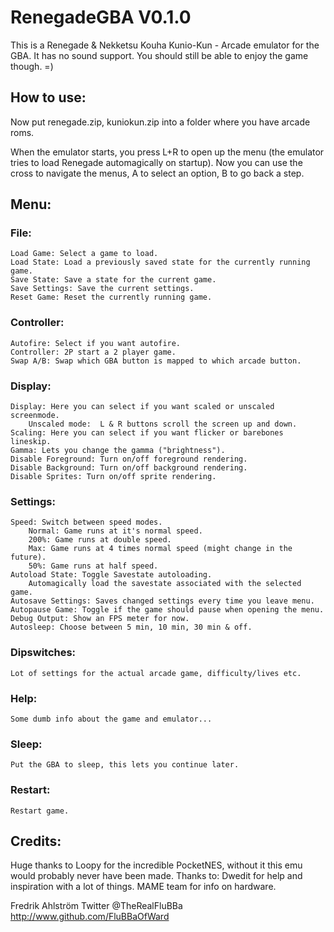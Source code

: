 # RenegadeGBA V0.1.0

This is a Renegade & Nekketsu Kouha Kunio-Kun - Arcade emulator for the GBA.
It has no sound support.
You should still be able to enjoy the game though. =)

## How to use:

Now put renegade.zip, kuniokun.zip into a folder where you have arcade roms.

When the emulator starts, you press L+R to open up the menu (the emulator tries
to load Renegade automagically on startup). Now you can use the cross to
navigate the menus, A to select an option, B to go back a step.

## Menu:

### File:
	Load Game: Select a game to load.
	Load State: Load a previously saved state for the currently running game.
	Save State: Save a state for the current game.
	Save Settings: Save the current settings.
	Reset Game: Reset the currently running game.

### Controller:
	Autofire: Select if you want autofire.
	Controller: 2P start a 2 player game.
	Swap A/B: Swap which GBA button is mapped to which arcade button.

### Display:
	Display: Here you can select if you want scaled or unscaled screenmode.
		Unscaled mode:  L & R buttons scroll the screen up and down.
	Scaling: Here you can select if you want flicker or barebones lineskip.
	Gamma: Lets you change the gamma ("brightness").
	Disable Foreground: Turn on/off foreground rendering.
	Disable Background: Turn on/off background rendering.
	Disable Sprites: Turn on/off sprite rendering.

### Settings:
	Speed: Switch between speed modes.
		Normal: Game runs at it's normal speed.
		200%: Game runs at double speed.
		Max: Game runs at 4 times normal speed (might change in the future).
		50%: Game runs at half speed.
	Autoload State: Toggle Savestate autoloading.
		Automagically load the savestate associated with the selected game.
	Autosave Settings: Saves changed settings every time you leave menu.
	Autopause Game: Toggle if the game should pause when opening the menu.
	Debug Output: Show an FPS meter for now.
	Autosleep: Choose between 5 min, 10 min, 30 min & off.

### Dipswitches:
	Lot of settings for the actual arcade game, difficulty/lives etc.

### Help:
	Some dumb info about the game and emulator...

### Sleep:
	Put the GBA to sleep, this lets you continue later.

### Restart:
	Restart game.


## Credits:

Huge thanks to Loopy for the incredible PocketNES, without it this emu would
probably never have been made.
Thanks to:
Dwedit for help and inspiration with a lot of things.
MAME team for info on hardware.


Fredrik Ahlström
Twitter @TheRealFluBBa
http://www.github.com/FluBBaOfWard

